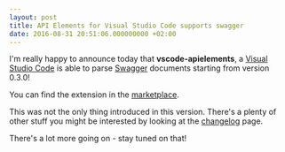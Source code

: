```yaml
---
layout: post
title: API Elements for Visual Studio Code supports swagger
date: 2016-08-31 20:51:06.000000000 +02:00
---
```


I'm really happy to announce today that **vscode-apielements**, a [Visual Studio Code](https://code.visualstudio.com)
is able to parse [Swagger](https://swagger.io) documents starting from version 0.3.0!

You can find the extension in the [marketplace](https://marketplace.visualstudio.com/items?itemName=vncz.vscode-apielements).

This was not the only thing introduced in this version. There's a plenty of other stuff you might be interested by looking
at the [changelog](https://github.com/XVincentX/vscode-apielements/blob/master/CHANGELOG.md) page.

There's a lot more going on - stay tuned on that!
